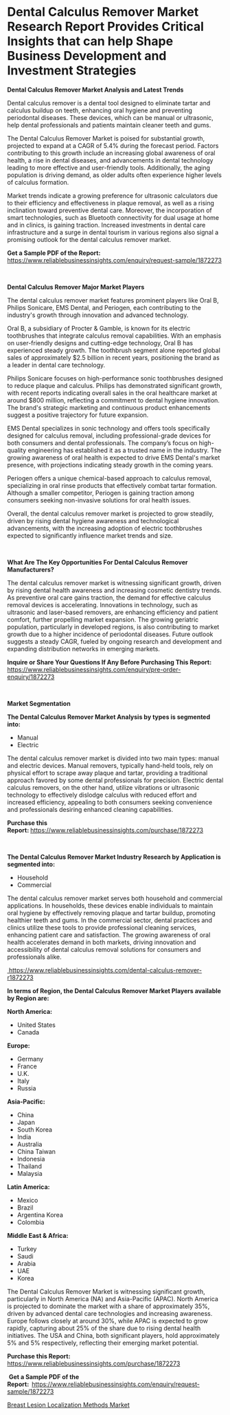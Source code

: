 <p><h1>Dental Calculus Remover Market Research Report Provides Critical Insights that can help Shape Business Development and Investment Strategies</h1></p><p><strong>Dental Calculus Remover Market Analysis and Latest Trends</strong></p>
<p><p>Dental calculus remover is a dental tool designed to eliminate tartar and calculus buildup on teeth, enhancing oral hygiene and preventing periodontal diseases. These devices, which can be manual or ultrasonic, help dental professionals and patients maintain cleaner teeth and gums.</p><p>The Dental Calculus Remover Market is poised for substantial growth, projected to expand at a CAGR of 5.4% during the forecast period. Factors contributing to this growth include an increasing global awareness of oral health, a rise in dental diseases, and advancements in dental technology leading to more effective and user-friendly tools. Additionally, the aging population is driving demand, as older adults often experience higher levels of calculus formation.</p><p>Market trends indicate a growing preference for ultrasonic calculators due to their efficiency and effectiveness in plaque removal, as well as a rising inclination toward preventive dental care. Moreover, the incorporation of smart technologies, such as Bluetooth connectivity for dual usage at home and in clinics, is gaining traction. Increased investments in dental care infrastructure and a surge in dental tourism in various regions also signal a promising outlook for the dental calculus remover market.</p></p>
<p><strong>Get a Sample PDF of the Report:&nbsp;</strong> <a href="https://www.reliablebusinessinsights.com/enquiry/request-sample/1872273?utm_campaign=2638&utm_medium=2&utm_source=Github&utm_content=ia&utm_term=03032025&utm_id=dental-calculus-remover">https://www.reliablebusinessinsights.com/enquiry/request-sample/1872273</a></p>
<p>&nbsp;</p>
<p><strong>Dental Calculus Remover Major Market Players</strong></p>
<p><p>The dental calculus remover market features prominent players like Oral B, Philips Sonicare, EMS Dental, and Periogen, each contributing to the industry's growth through innovation and advanced technology.</p><p>Oral B, a subsidiary of Procter & Gamble, is known for its electric toothbrushes that integrate calculus removal capabilities. With an emphasis on user-friendly designs and cutting-edge technology, Oral B has experienced steady growth. The toothbrush segment alone reported global sales of approximately $2.5 billion in recent years, positioning the brand as a leader in dental care technology.</p><p>Philips Sonicare focuses on high-performance sonic toothbrushes designed to reduce plaque and calculus. Philips has demonstrated significant growth, with recent reports indicating overall sales in the oral healthcare market at around $800 million, reflecting a commitment to dental hygiene innovation. The brand's strategic marketing and continuous product enhancements suggest a positive trajectory for future expansion.</p><p>EMS Dental specializes in sonic technology and offers tools specifically designed for calculus removal, including professional-grade devices for both consumers and dental professionals. The company’s focus on high-quality engineering has established it as a trusted name in the industry. The growing awareness of oral health is expected to drive EMS Dental's market presence, with projections indicating steady growth in the coming years.</p><p>Periogen offers a unique chemical-based approach to calculus removal, specializing in oral rinse products that effectively combat tartar formation. Although a smaller competitor, Periogen is gaining traction among consumers seeking non-invasive solutions for oral health issues.</p><p>Overall, the dental calculus remover market is projected to grow steadily, driven by rising dental hygiene awareness and technological advancements, with the increasing adoption of electric toothbrushes expected to significantly influence market trends and size.</p></p>
<p>&nbsp;</p>
<p><strong>What Are The Key Opportunities For Dental Calculus Remover Manufacturers?</strong></p>
<p><p>The dental calculus remover market is witnessing significant growth, driven by rising dental health awareness and increasing cosmetic dentistry trends. As preventive oral care gains traction, the demand for effective calculus removal devices is accelerating. Innovations in technology, such as ultrasonic and laser-based removers, are enhancing efficiency and patient comfort, further propelling market expansion. The growing geriatric population, particularly in developed regions, is also contributing to market growth due to a higher incidence of periodontal diseases. Future outlook suggests a steady CAGR, fueled by ongoing research and development and expanding distribution networks in emerging markets.</p></p>
<p><strong>Inquire or Share Your Questions If Any Before Purchasing This Report:</strong> <a href="https://www.reliablebusinessinsights.com/enquiry/pre-order-enquiry/1872273?utm_campaign=2638&utm_medium=2&utm_source=Github&utm_content=ia&utm_term=03032025&utm_id=dental-calculus-remover">https://www.reliablebusinessinsights.com/enquiry/pre-order-enquiry/1872273</a></p>
<p>&nbsp;</p>
<p><strong>Market Segmentation</strong></p>
<p><strong>The Dental Calculus Remover Market Analysis by types is segmented into:</strong></p>
<p><ul><li>Manual</li><li>Electric</li></ul></p>
<p><p>The dental calculus remover market is divided into two main types: manual and electric devices. Manual removers, typically hand-held tools, rely on physical effort to scrape away plaque and tartar, providing a traditional approach favored by some dental professionals for precision. Electric dental calculus removers, on the other hand, utilize vibrations or ultrasonic technology to effectively dislodge calculus with reduced effort and increased efficiency, appealing to both consumers seeking convenience and professionals desiring enhanced cleaning capabilities.</p></p>
<p><strong>Purchase this Report:&nbsp;</strong><a href="https://www.reliablebusinessinsights.com/purchase/1872273?utm_campaign=2638&utm_medium=2&utm_source=Github&utm_content=ia&utm_term=03032025&utm_id=dental-calculus-remover">https://www.reliablebusinessinsights.com/purchase/1872273</a></p>
<p>&nbsp;</p>
<p><strong>The Dental Calculus Remover Market Industry Research by Application is segmented into:</strong></p>
<p><ul><li>Household</li><li>Commercial</li></ul></p>
<p><p>The dental calculus remover market serves both household and commercial applications. In households, these devices enable individuals to maintain oral hygiene by effectively removing plaque and tartar buildup, promoting healthier teeth and gums. In the commercial sector, dental practices and clinics utilize these tools to provide professional cleaning services, enhancing patient care and satisfaction. The growing awareness of oral health accelerates demand in both markets, driving innovation and accessibility of dental calculus removal solutions for consumers and professionals alike.</p></p>
<p><a href="https://www.reliablebusinessinsights.com/dental-calculus-remover-r1872273?utm_campaign=2638&utm_medium=2&utm_source=Github&utm_content=ia&utm_term=03032025&utm_id=dental-calculus-remover">&nbsp;https://www.reliablebusinessinsights.com/dental-calculus-remover-r1872273</a></p>
<p><strong>In terms of Region, the Dental Calculus Remover Market Players available by Region are:</strong></p>
<p>
    <p> <strong> North America: </strong>
        <ul>
            <li>United States</li>
            <li>Canada</li>
        </ul>
        </p> 
    <p> <strong> Europe: </strong>
        <ul>
            <li>Germany</li>
            <li>France</li>
            <li>U.K.</li>
            <li>Italy</li>
            <li>Russia</li>
        </ul>
        </p> 
    <p> <strong> Asia-Pacific: </strong>
        <ul>
            <li>China</li>
            <li>Japan</li>
            <li>South Korea</li>
            <li>India</li>
            <li>Australia</li>
            <li>China Taiwan</li>
            <li>Indonesia</li>
            <li>Thailand</li>
            <li>Malaysia</li>
        </ul>
        </p> 
    <p> <strong> Latin America: </strong>
        <ul>
            <li>Mexico</li>
            <li>Brazil</li>
            <li>Argentina Korea</li>
            <li>Colombia</li>
        </ul>
        </p> 
    <p> <strong> Middle East & Africa: </strong>
        <ul>
            <li>Turkey</li>
            <li>Saudi</li>
            <li>Arabia</li>
            <li>UAE</li>
            <li>Korea</li>
        </ul>
    </p>
    </p>
<p><p>The Dental Calculus Remover Market is witnessing significant growth, particularly in North America (NA) and Asia-Pacific (APAC). North America is projected to dominate the market with a share of approximately 35%, driven by advanced dental care technologies and increasing awareness. Europe follows closely at around 30%, while APAC is expected to grow rapidly, capturing about 25% of the share due to rising dental health initiatives. The USA and China, both significant players, hold approximately 5% and 5% respectively, reflecting their emerging market potential.</p></p>
<p><strong>Purchase this Report: </strong><a href="https://www.reliablebusinessinsights.com/purchase/1872273?utm_campaign=2638&utm_medium=2&utm_source=Github&utm_content=ia&utm_term=03032025&utm_id=dental-calculus-remover">https://www.reliablebusinessinsights.com/purchase/1872273</a></p>
<p>&nbsp;<strong>Get a Sample PDF of the Report:&nbsp;&nbsp;</strong><a href="https://www.reliablebusinessinsights.com/enquiry/request-sample/1872273?utm_campaign=2638&utm_medium=2&utm_source=Github&utm_content=ia&utm_term=03032025&utm_id=dental-calculus-remover">https://www.reliablebusinessinsights.com/enquiry/request-sample/1872273</a></p>
<p><strong></strong></p>
<p><p><a href="https://github.com/dukawashviro/Market-Research-Report-List-1/blob/main/breast-lesion-localization-methods-market.md?utm_campaign=2638&utm_medium=2&utm_source=Github&utm_content=ia&utm_term=03032025&utm_id=dental-calculus-remover">Breast Lesion Localization Methods Market</a></p></p>